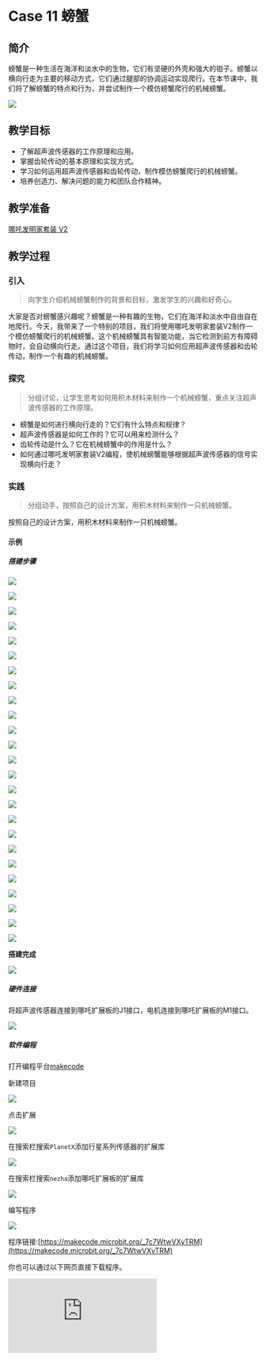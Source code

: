 ﻿---
sidebar_position: 12
---

# Case 11 螃蟹

## 简介

螃蟹是一种生活在海洋和淡水中的生物，它们有坚硬的外壳和强大的钳子。螃蟹以横向行走为主要的移动方式，它们通过腿部的协调运动实现爬行。在本节课中，我们将了解螃蟹的特点和行为，并尝试制作一个模仿螃蟹爬行的机械螃蟹。

![](https://wiki-media-ef.oss-cn-hongkong.aliyuncs.com//images/nezha-inventors-kit-v2-case-11-01.png)

## 教学目标

- 了解超声波传感器的工作原理和应用。
- 掌握齿轮传动的基本原理和实现方式。
- 学习如何运用超声波传感器和齿轮传动，制作模仿螃蟹爬行的机械螃蟹。
- 培养创造力、解决问题的能力和团队合作精神。

## 教学准备

[哪吒发明家套装 V2](https://www.elecfreaks.com/nezha-inventor-s-kit-v2-for-micro-bit.html)




## 教学过程

### 引入

>向学生介绍机械螃蟹制作的背景和目标，激发学生的兴趣和好奇心。

大家是否对螃蟹感兴趣呢？螃蟹是一种有趣的生物，它们在海洋和淡水中自由自在地爬行。今天，我带来了一个特别的项目，我们将使用哪吒发明家套装V2制作一个模仿螃蟹爬行的机械螃蟹。这个机械螃蟹具有智能功能，当它检测到前方有障碍物时，会自动横向行走。通过这个项目，我们将学习如何应用超声波传感器和齿轮传动，制作一个有趣的机械螃蟹。

### 探究

>分组讨论，让学生思考如何用积木材料来制作一个机械螃蟹，重点关注超声波传感器的工作原理。

- 螃蟹是如何进行横向行走的？它们有什么特点和规律？
- 超声波传感器是如何工作的？它可以用来检测什么？
- 齿轮传动是什么？它在机械螃蟹中的作用是什么？
- 如何通过哪吒发明家套装V2编程，使机械螃蟹能够根据超声波传感器的信号实现横向行走？

### 实践

>分组动手，按照自己的设计方案，用积木材料来制作一只机械螃蟹。

按照自己的设计方案，用积木材料来制作一只机械螃蟹。

#### 示例

##### 搭建步骤

![](https://wiki-media-ef.oss-cn-hongkong.aliyuncs.com//images/nezha-inventors-kit-v2-step-11-01.png)

![](https://wiki-media-ef.oss-cn-hongkong.aliyuncs.com//images/nezha-inventors-kit-v2-step-11-02.png)

![](https://wiki-media-ef.oss-cn-hongkong.aliyuncs.com//images/nezha-inventors-kit-v2-step-11-03.png)

![](https://wiki-media-ef.oss-cn-hongkong.aliyuncs.com//images/nezha-inventors-kit-v2-step-11-04.png)

![](https://wiki-media-ef.oss-cn-hongkong.aliyuncs.com//images/nezha-inventors-kit-v2-step-11-05.png)

![](https://wiki-media-ef.oss-cn-hongkong.aliyuncs.com//images/nezha-inventors-kit-v2-step-11-06.png)

![](https://wiki-media-ef.oss-cn-hongkong.aliyuncs.com//images/nezha-inventors-kit-v2-step-11-07.png)

![](https://wiki-media-ef.oss-cn-hongkong.aliyuncs.com//images/nezha-inventors-kit-v2-step-11-08.png)

![](https://wiki-media-ef.oss-cn-hongkong.aliyuncs.com//images/nezha-inventors-kit-v2-step-11-09.png)

![](https://wiki-media-ef.oss-cn-hongkong.aliyuncs.com//images/nezha-inventors-kit-v2-step-11-10.png)

![](https://wiki-media-ef.oss-cn-hongkong.aliyuncs.com//images/nezha-inventors-kit-v2-step-11-11.png)

![](https://wiki-media-ef.oss-cn-hongkong.aliyuncs.com//images/nezha-inventors-kit-v2-step-11-12.png)

![](https://wiki-media-ef.oss-cn-hongkong.aliyuncs.com//images/nezha-inventors-kit-v2-step-11-13.png)

![](https://wiki-media-ef.oss-cn-hongkong.aliyuncs.com//images/nezha-inventors-kit-v2-step-11-14.png)

![](https://wiki-media-ef.oss-cn-hongkong.aliyuncs.com//images/nezha-inventors-kit-v2-step-11-15.png)

![](https://wiki-media-ef.oss-cn-hongkong.aliyuncs.com//images/nezha-inventors-kit-v2-step-11-16.png)

![](https://wiki-media-ef.oss-cn-hongkong.aliyuncs.com//images/nezha-inventors-kit-v2-step-11-17.png)

![](https://wiki-media-ef.oss-cn-hongkong.aliyuncs.com//images/nezha-inventors-kit-v2-step-11-18.png)

![](https://wiki-media-ef.oss-cn-hongkong.aliyuncs.com//images/nezha-inventors-kit-v2-step-11-19.png)

![](https://wiki-media-ef.oss-cn-hongkong.aliyuncs.com//images/nezha-inventors-kit-v2-step-11-20.png)

![](https://wiki-media-ef.oss-cn-hongkong.aliyuncs.com//images/nezha-inventors-kit-v2-step-11-21.png)

![](https://wiki-media-ef.oss-cn-hongkong.aliyuncs.com//images/nezha-inventors-kit-v2-step-11-22.png)

![](https://wiki-media-ef.oss-cn-hongkong.aliyuncs.com//images/nezha-inventors-kit-v2-step-11-23.png)

![](https://wiki-media-ef.oss-cn-hongkong.aliyuncs.com//images/nezha-inventors-kit-v2-step-11-24.png)

![](https://wiki-media-ef.oss-cn-hongkong.aliyuncs.com//images/nezha-inventors-kit-v2-step-11-25.png)

**搭建完成**

![](https://wiki-media-ef.oss-cn-hongkong.aliyuncs.com//images/nezha-inventors-kit-v2-case-11-01.png)


##### 硬件连接

将超声波传感器连接到哪吒扩展板的J1接口，电机连接到哪吒扩展板的M1接口。

![](https://wiki-media-ef.oss-cn-hongkong.aliyuncs.com//images/nezha-inventors-kit-v2-case-11-02.png)

##### 软件编程

打开编程平台[makecode](https://makecode.microbit.org/#)

新建项目

![](https://wiki-media-ef.oss-cn-hongkong.aliyuncs.com//images/nezha-inventors-kit-v2-case-19-03.png)

点击扩展

![](https://wiki-media-ef.oss-cn-hongkong.aliyuncs.com//images/nezha-inventors-kit-v2-case-19-04.png)

在搜索栏搜索`PlanetX`添加行星系列传感器的扩展库

![](https://wiki-media-ef.oss-cn-hongkong.aliyuncs.com//images/nezha-inventors-kit-v2-case-19-05.png)

在搜索栏搜索`nezha`添加哪吒扩展板的扩展库

![](https://wiki-media-ef.oss-cn-hongkong.aliyuncs.com//images/nezha-inventors-kit-v2-case-19-06.png)

编写程序

![](https://wiki-media-ef.oss-cn-hongkong.aliyuncs.com//images/nezha-inventors-kit-v2-case-11-07.png)


程序链接:[https://makecode.microbit.org/_7c7WtwVXyTRM](https://makecode.microbit.org/_7c7WtwVXyTRM)

你也可以通过以下网页直接下载程序。

<div
    style={{
        position: 'relative',
        paddingBottom: '60%',
        overflow: 'hidden',
    }}
>
    <iframe
        src="https://makecode.microbit.org/_7c7WtwVXyTRM"
        frameborder="0"
        sandbox="allow-popups allow-forms allow-scripts allow-same-origin"
        style={{
            position: 'absolute',
            width: '100%',
            height: '100%',
        }}
    />
</div>


### 展示

>分组展示，比较各组的成果和效果。

#### 示例案例效果

当有障碍物阻挡在螃蟹面前，螃蟹就会向旁边行走一段距离。

![](https://wiki-media-ef.oss-cn-hongkong.aliyuncs.com//images/nezha-inventors-kit-v2-case-11.gif)

### 反思

>分组分享，让每组的学生分享自己的制作过程和心得，总结自己遇到的问题和解决办法，评价自己的优点和不足。
